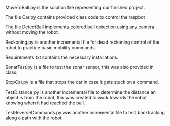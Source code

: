 MoveToBall.py is the solution file representing our finished project.

The file Car.py contains provided class code to control the raspbot

The file DetectBall implements colored ball detection using any camera without moving the robot.

Reckoning.py is another incremental file for dead reckoning control of the robot to practice basic mobility commands.

Requirements.txt contains the necessary installations.

SonarTest.py is a file to test the sonar sensor, this was also provided in class.

StopCar.py is a file that stops the car in case it gets stuck on a command.

TestDistance.py is another incremental file to determine the distance an object is from the robot, this was created to work towards the robot knowing when it had reached the ball.

TestReverseCommands.py was another incremental file to test backtracking along a path with the robot.